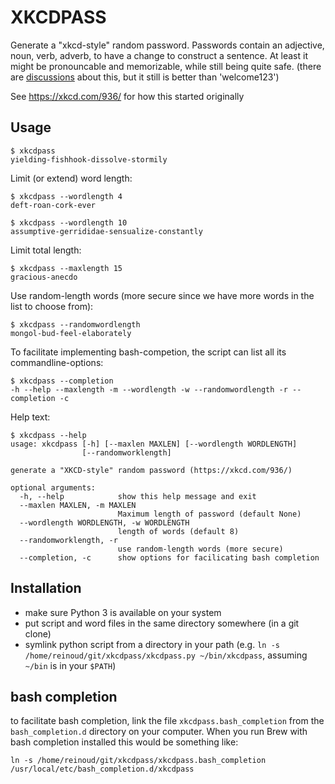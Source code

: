 # XKCDPASS

Generate a "xkcd-style" random password.
Passwords contain an adjective, noun, verb, adverb, to have a change to construct a sentence. At least it might 
be pronouncable and memorizable, while still being quite safe. (there are 
[discussions](https://www.schneier.com/blog/archives/2014/03/choosing_secure_1.html) about this, but it still is better
than 'welcome123')

See https://xkcd.com/936/ for how this started originally

## Usage

    $ xkcdpass
    yielding-fishhook-dissolve-stormily
    

Limit (or extend) word length:

    $ xkcdpass --wordlength 4
    deft-roan-cork-ever
    
    $ xkcdpass --wordlength 10
    assumptive-gerrididae-sensualize-constantly

Limit total length:

    $ xkcdpass --maxlength 15
    gracious-anecdo
    
Use random-length words (more secure since we have more words in the list to choose from):

    $ xkcdpass --randomwordlength
    mongol-bud-feel-elaborately
    
To facilitate implementing bash-competion, the script can list all its commandline-options:

    $ xkcdpass --completion
    -h --help --maxlength -m --wordlength -w --randomwordlength -r --completion -c

    
Help text:

    $ xkcdpass --help
    usage: xkcdpass [-h] [--maxlen MAXLEN] [--wordlength WORDLENGTH]
                    [--randomworklength]
    
    generate a "XKCD-style" random password (https://xkcd.com/936/)
    
    optional arguments:
      -h, --help            show this help message and exit
      --maxlen MAXLEN, -m MAXLEN
                            Maximum length of password (default None)
      --wordlength WORDLENGTH, -w WORDLENGTH
                            length of words (default 8)
      --randomworklength, -r
                            use random-length words (more secure)
      --completion, -c      show options for facilicating bash completion                              
                            
## Installation

- make sure Python 3 is available on your system
- put script and word files in the same directory somewhere (in a git clone)
- symlink python script from a directory in your path (e.g. 
`ln -s /home/reinoud/git/xkcdpass/xkcdpass.py ~/bin/xkcdpass`, assuming `~/bin` is in your `$PATH`)

## bash completion

to facilitate bash completion, link the file `xkcdpass.bash_completion` from the `bash_completion.d` directory on your 
computer. When you run Brew with bash completion installed this would be something like:

    ln -s /home/reinoud/git/xkcdpass/xkcdpass.bash_completion /usr/local/etc/bash_completion.d/xkcdpass